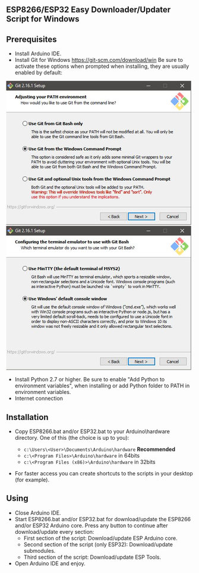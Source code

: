 ESP8266/ESP32 Easy Downloader/Updater Script for Windows
-----------------

Prerequisites
-----------------
-  Install Arduino IDE.
-  Install Git for Windows https://git-scm.com/download/win Be sure to activate these options when prompted when installing, they are usually enabled by default:

![Options 1](/images/OPT1.JPG)
![Options 2](/images/OPT2.JPG)

-  Install Python 2.7 or higher. Be sure to enable "Add Python to environment variables", when installing or add Python folder to PATH in environment variables.
-  Internet connection

Installation
-----------------
-  Copy ESP8266.bat and/or ESP32.bat to your Arduino\hardware directory. One of this (the choice is up to you):
	* ``c:\Users\<User>\Documents\Arduino\hardware`` **Recommended**
	* ``c:\<Program Files>\Arduino\hardware`` in 64bits
	* ``c:\<Program Files (x86)>\Arduino\hardware`` in 32bits

-  For faster access you can create shortcuts to the scripts in your desktop (for example).

Using
-----------------
-  Close Arduino IDE.
-  Start ESP8266.bat and/or ESP32.bat for download/update the ESP8266 and/or ESP32 Arduino core. Press any button to continue after download/update every section:
	* First section of the script: Download/update ESP Arduino core.
	* Second section of the script (only ESP32): Download/update submodules.
	* Third section of the script: Download/update ESP Tools.
-  Open Arduino IDE and enjoy.

